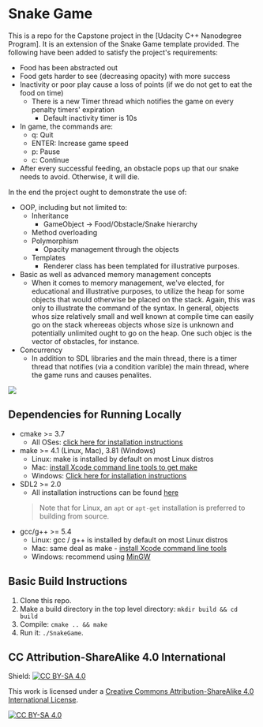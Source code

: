 # Snake Game 

This is a repo for the Capstone project in the [Udacity C++ Nanodegree Program].
It is an extension of the Snake Game template provided. The following have been 
added to satisfy the project's requirements:

* Food has been abstracted out
* Food gets harder to see (decreasing opacity) with more success
* Inactivity or poor play cause a loss of points (if we do not get to eat the food on time)
  * There is a new Timer thread which notifies the game on every penalty timers' expiration
    * Default inactivity timer is 10s
* In game, the commands are:
  * q: Quit
  * ENTER: Increase game speed
  * p: Pause
  * c: Continue
* After every successful feeding, an obstacle pops up that our snake needs to avoid. Otherwise,
it will die.
  

In the end the project ought to demonstrate the use of:
* OOP, including but not limited to:
    * Inheritance
      * GameObject -> Food/Obstacle/Snake hierarchy
    * Method overloading
    * Polymorphism
      * Opacity management through the objects
    * Templates
      * Renderer class has been templated for illustrative purposes.
* Basic as well as advanced memory management concepts
  * When it comes to memory management, we've elected, for educational and illustrative purposes, to utilize the heap 
    for some objects that would otherwise be placed on the stack. Again, this was only to illustrate the command of the syntax.
    In general, objects whos size relatively small and well known at compile time can easily go on the stack whereeas objects
    whose size is unknown and potentially unlimited ought to go on the heap. One such objec is the vector of obstacles, for instance. 
* Concurrency
  * In addition to SDL libraries and the main thread, there is a timer thread that notifies (via a condition varible) the main thread, 
  where the game runs and causes penalites. 

<img src="snake_game.gif"/>

## Dependencies for Running Locally
* cmake >= 3.7
  * All OSes: [click here for installation instructions](https://cmake.org/install/)
* make >= 4.1 (Linux, Mac), 3.81 (Windows)
  * Linux: make is installed by default on most Linux distros
  * Mac: [install Xcode command line tools to get make](https://developer.apple.com/xcode/features/)
  * Windows: [Click here for installation instructions](http://gnuwin32.sourceforge.net/packages/make.htm)
* SDL2 >= 2.0
  * All installation instructions can be found [here](https://wiki.libsdl.org/Installation)
  >Note that for Linux, an `apt` or `apt-get` installation is preferred to building from source. 
* gcc/g++ >= 5.4
  * Linux: gcc / g++ is installed by default on most Linux distros
  * Mac: same deal as make - [install Xcode command line tools](https://developer.apple.com/xcode/features/)
  * Windows: recommend using [MinGW](http://www.mingw.org/)

## Basic Build Instructions

1. Clone this repo.
2. Make a build directory in the top level directory: `mkdir build && cd build`
3. Compile: `cmake .. && make`
4. Run it: `./SnakeGame`.

## CC Attribution-ShareAlike 4.0 International


Shield: [![CC BY-SA 4.0][cc-by-sa-shield]][cc-by-sa]

This work is licensed under a
[Creative Commons Attribution-ShareAlike 4.0 International License][cc-by-sa].

[![CC BY-SA 4.0][cc-by-sa-image]][cc-by-sa]

[cc-by-sa]: http://creativecommons.org/licenses/by-sa/4.0/
[cc-by-sa-image]: https://licensebuttons.net/l/by-sa/4.0/88x31.png
[cc-by-sa-shield]: https://img.shields.io/badge/License-CC%20BY--SA%204.0-lightgrey.svg
